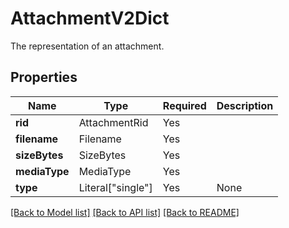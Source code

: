 # AttachmentV2Dict

The representation of an attachment.

## Properties
| Name | Type | Required | Description |
| ------------ | ------------- | ------------- | ------------- |
**rid** | AttachmentRid | Yes |  |
**filename** | Filename | Yes |  |
**sizeBytes** | SizeBytes | Yes |  |
**mediaType** | MediaType | Yes |  |
**type** | Literal["single"] | Yes | None |


[[Back to Model list]](../../../README.md#models-v1-link) [[Back to API list]](../../../README.md#apis-v1-link) [[Back to README]](../../../README.md)
